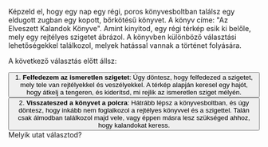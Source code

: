 
Képzeld el, hogy egy nap egy régi, poros könyvesboltban találsz egy eldugott zugban egy kopott, bőrkötésű könyvet. A könyv címe: "Az Elveszett Kalandok Könyve". Amint kinyitod, egy régi térkép esik ki belőle, mely egy rejtélyes szigetet ábrázol. A könyvben különböző választási lehetőségekkel találkozol, melyek hatással vannak a történet folyására.

A következő választás előtt állsz:






<button type="button" class="btn btn-light">1. **Felfedezem az ismeretlen szigetet**: Úgy döntesz, hogy felfedezed a szigetet, mely tele van rejtélyekkel és veszélyekkel. A térkép alapján keresel egy hajót, hogy átkelj a tengeren, és kiderítsd, mi rejlik az ismeretlen sziget mélyén.</button>
<button type="button" class="btn btn-secondary">2. **Visszateszed a könyvet a polcra**: Hátrább lépsz a könyvesboltban, és úgy döntesz, hogy inkább nem foglalkozol a rejtélyes könyvvel és a szigettel. Talán csak álmodban találkozol majd vele, vagy éppen másra lesz szükséged ahhoz, hogy kalandokat keress.</button>
Melyik utat választod?
